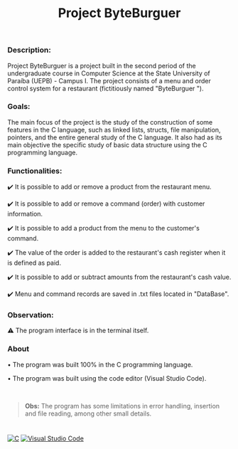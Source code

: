 <header>
  <h1><strong>Project ByteBurguer</strong></h1>
</header>

<h3>Description:</h3>
<p>Project ByteBurguer is a project built in the second period of the undergraduate course in Computer Science at the State University of Paraíba (UEPB) - Campus I. The project consists of a menu and order control system for a restaurant (fictitiously named "ByteBurguer ").</p>

<h3><strong>Goals:</strong></h3>
<p>The main focus of the project is the study of the construction of some features in the C language, such as linked lists, structs, file manipulation, pointers, and the entire general study of the C language. It also had as its main objective the specific study of basic data structure using the C programming language.</p>

<h3><strong>Functionalities:</strong></h3>
<p>✔️ It is possible to add or remove a product from the restaurant menu.</p>
<p>✔️ It is possible to add or remove a command (order) with customer information.</p>
<p>✔️ It is possible to add a product from the menu to the customer's command.</p>
<p>✔️ The value of the order is added to the restaurant's cash register when it is defined as paid.</p>
<p>✔️ It is possible to add or subtract amounts from the restaurant's cash value.</p>
<p>✔️ Menu and command records are saved in .txt files located in "DataBase".</p>

<h3><strong>Observation:</strong></h3>
<p>⚠️ The program interface is in the terminal itself.</p>

<h3>About</h3>
<p>• The program was built 100% in the C programming language.</p>
<p>• The program was built using the code editor (Visual Studio Code).</p>

<br>

<blockquote><strong>Obs:</strong> The program has some limitations in error handling, insertion and file reading, among other small details.</blockquote>

<h1></h1>

<a href="https://visualstudio.microsoft.com/pt-br/vs/features/cplusplus/">![C](https://img.shields.io/badge/c-%2300599C.svg?style=for-the-badge&logo=c&logoColor=white)</a>
<a href="https://code.visualstudio.com/">![Visual Studio Code](https://img.shields.io/badge/Visual%20Studio%20Code-0078d7.svg?style=for-the-badge&logo=visual-studio-code&logoColor=white)</a>
